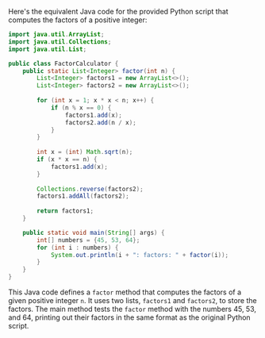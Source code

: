 Here's the equivalent Java code for the provided Python script that computes the factors of a positive integer:

```java
import java.util.ArrayList;
import java.util.Collections;
import java.util.List;

public class FactorCalculator {
    public static List<Integer> factor(int n) {
        List<Integer> factors1 = new ArrayList<>();
        List<Integer> factors2 = new ArrayList<>();
        
        for (int x = 1; x * x < n; x++) {
            if (n % x == 0) {
                factors1.add(x);
                factors2.add(n / x);
            }
        }
        
        int x = (int) Math.sqrt(n);
        if (x * x == n) {
            factors1.add(x);
        }
        
        Collections.reverse(factors2);
        factors1.addAll(factors2);
        
        return factors1;
    }

    public static void main(String[] args) {
        int[] numbers = {45, 53, 64};
        for (int i : numbers) {
            System.out.println(i + ": factors: " + factor(i));
        }
    }
}
```

This Java code defines a `factor` method that computes the factors of a given positive integer `n`. It uses two lists, `factors1` and `factors2`, to store the factors. The main method tests the `factor` method with the numbers 45, 53, and 64, printing out their factors in the same format as the original Python script.
